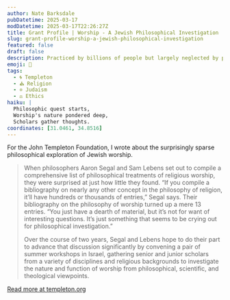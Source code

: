```yaml
---
author: Nate Barksdale
pubDatetime: 2025-03-17
modDatetime: 2025-03-17T22:26:27Z
title: Grant Profile | Worship - A Jewish Philosophical Investigation
slug: grant-profile-worship-a-jewish-philosophical-investigation
featured: false
draft: false
description: Practiced by billions of people but largely neglected by philosophers and social scientists, worship is ripe for a new wave of interdisciplinary study
emoji: 🕍
tags:
  - 🌀 Templeton
  - ⛪ Religion
  - ✡️ Judaism
  - ⚖️ Ethics
haiku: |
  Philosophic quest starts,  
  Worship's nature pondered deep,  
  Scholars gather thoughts.
coordinates: [31.0461, 34.8516]
---
```


For the John Templeton Foundation, I wrote about the surprisingly sparse philosophical exploration of Jewish worship.

> When philosophers Aaron Segal and Sam Lebens set out to compile a comprehensive list of philosophical treatments of religious worship, they were surprised at just how little they found. “If you compile a bibliography on nearly any other concept in the philosophy of religion, it’ll have hundreds or thousands of entries,” Segal says. Their bibliography on the philosophy of worship turned up a mere 13 entries. “You just have a dearth of material, but it’s not for want of interesting questions. It’s just something that seems to be crying out for philosophical investigation.”
>
> Over the course of two years, Segal and Lebens hope to do their part to advance that discussion significantly by convening a pair of summer workshops in Israel, gathering senior and junior scholars from a variety of disciplines and religious backgrounds to investigate the nature and function of worship from philosophical, scientific, and theological viewpoints.

[Read more at templeton.org](https://www.templeton.org/grant/worship-a-jewish-philosophical-investigation)
